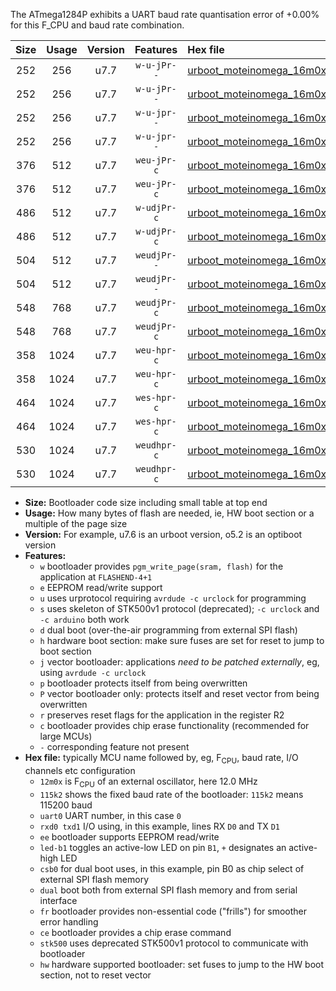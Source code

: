 The ATmega1284P exhibits a UART baud rate quantisation error of +0.00% for this F_CPU and baud rate combination.

|Size|Usage|Version|Features|Hex file|
|:-:|:-:|:-:|:-:|:--|
|252|256|u7.7|`w-u-jPr--`|[urboot_moteinomega_16m0x_+125k0_uart0_rxd0_txd1_led+d7.hex](https://raw.githubusercontent.com/stefanrueger/urboot.hex/main/boards/moteinomega/external_oscillator/fcpu_16m0x/br_+125k0/urboot_moteinomega_16m0x_+125k0_uart0_rxd0_txd1_led+d7.hex)|
|252|256|u7.7|`w-u-jPr--`|[urboot_moteinomega_16m0x_+125k0_uart1_rxd2_txd3_led+d7.hex](https://raw.githubusercontent.com/stefanrueger/urboot.hex/main/boards/moteinomega/external_oscillator/fcpu_16m0x/br_+125k0/urboot_moteinomega_16m0x_+125k0_uart1_rxd2_txd3_led+d7.hex)|
|252|256|u7.7|`w-u-jpr--`|[urboot_moteinomega_16m0x_+125k0_uart0_rxd0_txd1_led+d7_fr.hex](https://raw.githubusercontent.com/stefanrueger/urboot.hex/main/boards/moteinomega/external_oscillator/fcpu_16m0x/br_+125k0/urboot_moteinomega_16m0x_+125k0_uart0_rxd0_txd1_led+d7_fr.hex)|
|252|256|u7.7|`w-u-jpr--`|[urboot_moteinomega_16m0x_+125k0_uart1_rxd2_txd3_led+d7_fr.hex](https://raw.githubusercontent.com/stefanrueger/urboot.hex/main/boards/moteinomega/external_oscillator/fcpu_16m0x/br_+125k0/urboot_moteinomega_16m0x_+125k0_uart1_rxd2_txd3_led+d7_fr.hex)|
|376|512|u7.7|`weu-jPr-c`|[urboot_moteinomega_16m0x_+125k0_uart0_rxd0_txd1_ee_led+d7_fr_ce.hex](https://raw.githubusercontent.com/stefanrueger/urboot.hex/main/boards/moteinomega/external_oscillator/fcpu_16m0x/br_+125k0/urboot_moteinomega_16m0x_+125k0_uart0_rxd0_txd1_ee_led+d7_fr_ce.hex)|
|376|512|u7.7|`weu-jPr-c`|[urboot_moteinomega_16m0x_+125k0_uart1_rxd2_txd3_ee_led+d7_fr_ce.hex](https://raw.githubusercontent.com/stefanrueger/urboot.hex/main/boards/moteinomega/external_oscillator/fcpu_16m0x/br_+125k0/urboot_moteinomega_16m0x_+125k0_uart1_rxd2_txd3_ee_led+d7_fr_ce.hex)|
|486|512|u7.7|`w-udjPr-c`|[urboot_moteinomega_16m0x_+125k0_uart0_rxd0_txd1_led+d7_csc7_dual_fr_ce.hex](https://raw.githubusercontent.com/stefanrueger/urboot.hex/main/boards/moteinomega/external_oscillator/fcpu_16m0x/br_+125k0/urboot_moteinomega_16m0x_+125k0_uart0_rxd0_txd1_led+d7_csc7_dual_fr_ce.hex)|
|486|512|u7.7|`w-udjPr-c`|[urboot_moteinomega_16m0x_+125k0_uart1_rxd2_txd3_led+d7_csc7_dual_fr_ce.hex](https://raw.githubusercontent.com/stefanrueger/urboot.hex/main/boards/moteinomega/external_oscillator/fcpu_16m0x/br_+125k0/urboot_moteinomega_16m0x_+125k0_uart1_rxd2_txd3_led+d7_csc7_dual_fr_ce.hex)|
|504|512|u7.7|`weudjPr--`|[urboot_moteinomega_16m0x_+125k0_uart0_rxd0_txd1_ee_led+d7_csc7_dual_fr.hex](https://raw.githubusercontent.com/stefanrueger/urboot.hex/main/boards/moteinomega/external_oscillator/fcpu_16m0x/br_+125k0/urboot_moteinomega_16m0x_+125k0_uart0_rxd0_txd1_ee_led+d7_csc7_dual_fr.hex)|
|504|512|u7.7|`weudjPr--`|[urboot_moteinomega_16m0x_+125k0_uart1_rxd2_txd3_ee_led+d7_csc7_dual_fr.hex](https://raw.githubusercontent.com/stefanrueger/urboot.hex/main/boards/moteinomega/external_oscillator/fcpu_16m0x/br_+125k0/urboot_moteinomega_16m0x_+125k0_uart1_rxd2_txd3_ee_led+d7_csc7_dual_fr.hex)|
|548|768|u7.7|`weudjPr-c`|[urboot_moteinomega_16m0x_+125k0_uart0_rxd0_txd1_ee_led+d7_csc7_dual_fr_ce.hex](https://raw.githubusercontent.com/stefanrueger/urboot.hex/main/boards/moteinomega/external_oscillator/fcpu_16m0x/br_+125k0/urboot_moteinomega_16m0x_+125k0_uart0_rxd0_txd1_ee_led+d7_csc7_dual_fr_ce.hex)|
|548|768|u7.7|`weudjPr-c`|[urboot_moteinomega_16m0x_+125k0_uart1_rxd2_txd3_ee_led+d7_csc7_dual_fr_ce.hex](https://raw.githubusercontent.com/stefanrueger/urboot.hex/main/boards/moteinomega/external_oscillator/fcpu_16m0x/br_+125k0/urboot_moteinomega_16m0x_+125k0_uart1_rxd2_txd3_ee_led+d7_csc7_dual_fr_ce.hex)|
|358|1024|u7.7|`weu-hpr-c`|[urboot_moteinomega_16m0x_+125k0_uart0_rxd0_txd1_ee_led+d7_fr_ce_hw.hex](https://raw.githubusercontent.com/stefanrueger/urboot.hex/main/boards/moteinomega/external_oscillator/fcpu_16m0x/br_+125k0/urboot_moteinomega_16m0x_+125k0_uart0_rxd0_txd1_ee_led+d7_fr_ce_hw.hex)|
|358|1024|u7.7|`weu-hpr-c`|[urboot_moteinomega_16m0x_+125k0_uart1_rxd2_txd3_ee_led+d7_fr_ce_hw.hex](https://raw.githubusercontent.com/stefanrueger/urboot.hex/main/boards/moteinomega/external_oscillator/fcpu_16m0x/br_+125k0/urboot_moteinomega_16m0x_+125k0_uart1_rxd2_txd3_ee_led+d7_fr_ce_hw.hex)|
|464|1024|u7.7|`wes-hpr-c`|[urboot_moteinomega_16m0x_+125k0_uart0_rxd0_txd1_ee_led+d7_fr_ce_stk500_hw.hex](https://raw.githubusercontent.com/stefanrueger/urboot.hex/main/boards/moteinomega/external_oscillator/fcpu_16m0x/br_+125k0/urboot_moteinomega_16m0x_+125k0_uart0_rxd0_txd1_ee_led+d7_fr_ce_stk500_hw.hex)|
|464|1024|u7.7|`wes-hpr-c`|[urboot_moteinomega_16m0x_+125k0_uart1_rxd2_txd3_ee_led+d7_fr_ce_stk500_hw.hex](https://raw.githubusercontent.com/stefanrueger/urboot.hex/main/boards/moteinomega/external_oscillator/fcpu_16m0x/br_+125k0/urboot_moteinomega_16m0x_+125k0_uart1_rxd2_txd3_ee_led+d7_fr_ce_stk500_hw.hex)|
|530|1024|u7.7|`weudhpr-c`|[urboot_moteinomega_16m0x_+125k0_uart0_rxd0_txd1_ee_led+d7_csc7_dual_fr_ce_hw.hex](https://raw.githubusercontent.com/stefanrueger/urboot.hex/main/boards/moteinomega/external_oscillator/fcpu_16m0x/br_+125k0/urboot_moteinomega_16m0x_+125k0_uart0_rxd0_txd1_ee_led+d7_csc7_dual_fr_ce_hw.hex)|
|530|1024|u7.7|`weudhpr-c`|[urboot_moteinomega_16m0x_+125k0_uart1_rxd2_txd3_ee_led+d7_csc7_dual_fr_ce_hw.hex](https://raw.githubusercontent.com/stefanrueger/urboot.hex/main/boards/moteinomega/external_oscillator/fcpu_16m0x/br_+125k0/urboot_moteinomega_16m0x_+125k0_uart1_rxd2_txd3_ee_led+d7_csc7_dual_fr_ce_hw.hex)|

- **Size:** Bootloader code size including small table at top end
- **Usage:** How many bytes of flash are needed, ie, HW boot section or a multiple of the page size
- **Version:** For example, u7.6 is an urboot version, o5.2 is an optiboot version
- **Features:**
  + `w` bootloader provides `pgm_write_page(sram, flash)` for the application at `FLASHEND-4+1`
  + `e` EEPROM read/write support
  + `u` uses urprotocol requiring `avrdude -c urclock` for programming
  + `s` uses skeleton of STK500v1 protocol (deprecated); `-c urclock` and `-c arduino` both work
  + `d` dual boot (over-the-air programming from external SPI flash)
  + `h` hardware boot section: make sure fuses are set for reset to jump to boot section
  + `j` vector bootloader: applications *need to be patched externally*, eg, using `avrdude -c urclock`
  + `p` bootloader protects itself from being overwritten
  + `P` vector bootloader only: protects itself and reset vector from being overwritten
  + `r` preserves reset flags for the application in the register R2
  + `c` bootloader provides chip erase functionality (recommended for large MCUs)
  + `-` corresponding feature not present
- **Hex file:** typically MCU name followed by, eg, F<sub>CPU</sub>, baud rate, I/O channels etc configuration
  + `12m0x` is F<sub>CPU</sub> of an external oscillator, here 12.0 MHz
  + `115k2` shows the fixed baud rate of the bootloader: `115k2` means 115200 baud
  + `uart0` UART number, in this case `0`
  + `rxd0 txd1` I/O using, in this example, lines RX `D0` and TX `D1`
  + `ee` bootloader supports EEPROM read/write
  + `led-b1` toggles an active-low LED on pin `B1`, `+` designates an active-high LED
  + `csb0` for dual boot uses, in this example, pin B0 as chip select of external SPI flash memory
  + `dual` boot both from external SPI flash memory and from serial interface
  + `fr` bootloader provides non-essential code ("frills") for smoother error handling
  + `ce` bootloader provides a chip erase command
  + `stk500` uses deprecated STK500v1 protocol to communicate with bootloader
  + `hw` hardware supported bootloader: set fuses to jump to the HW boot section, not to reset vector
